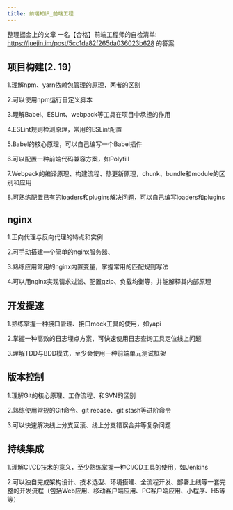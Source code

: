 ```yaml
---
title: 前端知识_前端工程
---
```

整理掘金上的文章 一名【合格】前端工程师的自检清单: https://juejin.im/post/5cc1da82f265da036023b628 的答案

## 项目构建(2. 19)

1.理解npm、yarn依赖包管理的原理，两者的区别


2.可以使用npm运行自定义脚本


3.理解Babel、ESLint、webpack等工具在项目中承担的作用


4.ESLint规则检测原理，常用的ESLint配置


5.Babel的核心原理，可以自己编写一个Babel插件


6.可以配置一种前端代码兼容方案，如Polyfill


7.Webpack的编译原理、构建流程、热更新原理，chunk、bundle和module的区别和应用


8.可熟练配置已有的loaders和plugins解决问题，可以自己编写loaders和plugins

## nginx

1.正向代理与反向代理的特点和实例

2.可手动搭建一个简单的nginx服务器、

3.熟练应用常用的nginx内置变量，掌握常用的匹配规则写法

4.可以用nginx实现请求过滤、配置gzip、负载均衡等，并能解释其内部原理

## 开发提速

1.熟练掌握一种接口管理、接口mock工具的使用，如yapi

2.掌握一种高效的日志埋点方案，可快速使用日志查询工具定位线上问题

3.理解TDD与BDD模式，至少会使用一种前端单元测试框架

## 版本控制

1.理解Git的核心原理、工作流程、和SVN的区别

2.熟练使用常规的Git命令、git rebase、git stash等进阶命令

3.可以快速解决线上分支回滚、线上分支错误合并等复杂问题

## 持续集成

1.理解CI/CD技术的意义，至少熟练掌握一种CI/CD工具的使用，如Jenkins

2.可以独自完成架构设计、技术选型、环境搭建、全流程开发、部署上线等一套完整的开发流程（包括Web应用、移动客户端应用、PC客户端应用、小程序、H5等等）
